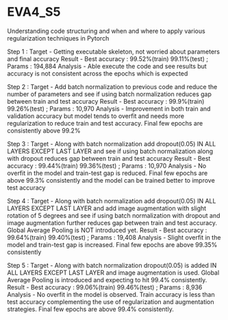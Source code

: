 # EVA4_S5
Understanding code structuring and when and where to apply various regularization techniques in Pytorch

Step 1 :
Target - Getting executable skeleton, not worried about parameters and final accuracy
Result - Best accuracy : 99.52%(train) 99.11%(test) ; Params : 194,884
Analysis - Able execute the code and see results but accuracy is not consistent across the epochs which is expected

Step 2 :
Target - Add batch normalization to previous code and reduce the number of parameters and see if using batch normalization reduces gap between train and test accuracy
Result - Best accuracy : 99.9%(train) 99.26%(test) ; Params : 10,970
Analysis - Improvement in both train and validation accuracy but model tends to overfit and needs more regularization to reduce train and test accuracy. Final few epochs are consistently above 99.2%

Step 3 :
Target - Along with batch normalization add dropout(0.05) IN ALL LAYERS EXCEPT LAST LAYER and see if using batch normalization along with dropout reduces gap between train and test accuracy
Result - Best accuracy : 99.44%(train) 99.36%(test) ; Params : 10,970
Analysis - No overfit in the model and train-test gap is reduced. Final few epochs are above 99.3% consistently and the model can be trained better to improve test accuracy

Step 4 :
Target - Along with batch normalization add dropout(0.05) IN ALL LAYERS EXCEPT LAST LAYER and add image augmentation with slight rotation of 5 degrees and see if using batch normalization with dropout and image augmentation further reduces gap between train and test accuracy. Global Average Pooling is NOT introduced yet.
Result - Best accuracy : 99.64%(train) 99.40%(test) ; Params : 19,408
Analysis - Slight overfit in the model and train-test gap is increased. Final few epochs are above 99.35% consistently

Step 5 :
Target - Along with batch normalization dropout(0.05) is added IN ALL LAYERS EXCEPT LAST LAYER and image augmentation is used. Global Average Pooling is introduced and expecting to hit 99.4% consistently.
Result - Best accuracy : 99.06%(train) 99.46%(test) ; Params : 8,936
Analysis - No overfit in the model is observed. Train accuracy is less than test accuracy complementing the use of regularization and augmentation strategies. Final few epochs are above 99.4% consistently.

